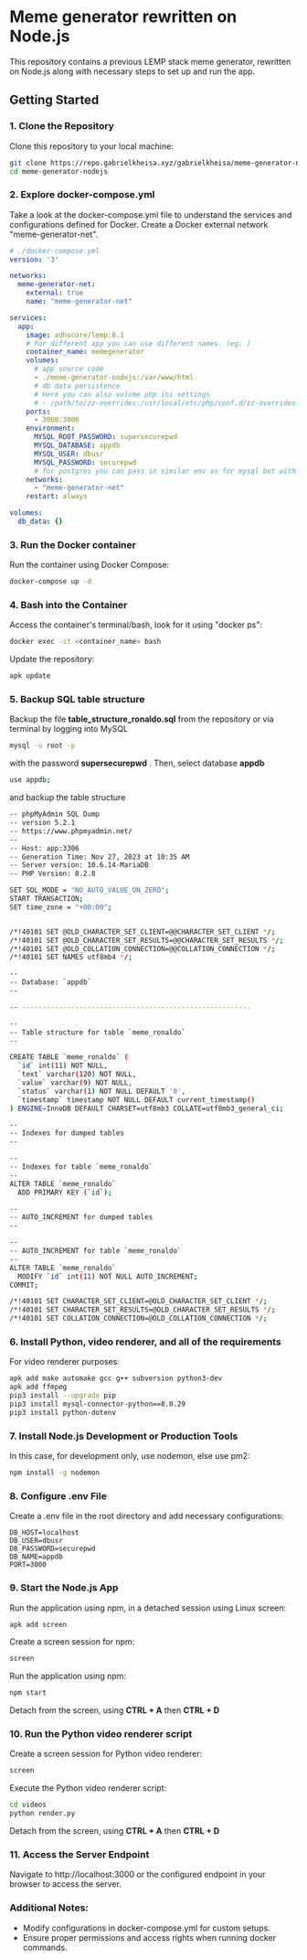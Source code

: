 # Meme generator rewritten on Node.js

This repository contains a previous LEMP stack meme generator, rewritten on Node.js along with necessary steps to set up and run the app.

## Getting Started

### 1. Clone the Repository
Clone this repository to your local machine:

```bash
git clone https://repo.gabrielkheisa.xyz/gabrielkheisa/meme-generator-nodejs.git
cd meme-generator-nodejs
```

### 2. Explore docker-compose.yml
Take a look at the docker-compose.yml file to understand the services and configurations defined for Docker. Create a Docker external network "meme-generator-net".

```yml
# ./docker-compose.yml
version: '3'

networks:
  meme-generator-net:
    external: true
    name: "meme-generator-net"

services:
  app:
    image: adhocore/lemp:8.1
    # For different app you can use different names. (eg: )
    container_name: memegenerator
    volumes:
      # app source code
      - ./meme-generator-nodejs:/var/www/html
      # db data persistence
      # Here you can also volume php ini settings
      # - /path/to/zz-overrides:/usr/local/etc/php/conf.d/zz-overrides.ini
    ports:
      - 3000:3000
    environment:
      MYSQL_ROOT_PASSWORD: supersecurepwd
      MYSQL_DATABASE: appdb
      MYSQL_USER: dbusr
      MYSQL_PASSWORD: securepwd
      # for postgres you can pass in similar env as for mysql but with PGSQL_ prefix
    networks:
      - "meme-generator-net"
    restart: always

volumes:
  db_data: {}
```
### 3. Run the Docker container
Run the container using Docker Compose:
```bash
docker-compose up -d
```
### 4. Bash into the Container
Access the container's terminal/bash, look for it using "docker ps":
```bash
docker exec -it <container_name> bash
```
Update the repository:
```bash
apk update
```

### 5. Backup SQL table structure
Backup the file <b>table_structure_ronaldo.sql</b> from the repository or via terminal by logging into MySQL
```bash
mysql -u root -p
```
with the password <b>supersecurepwd</b> . Then, select database <b>appdb</b>
```bash
use appdb;
```
and backup the table structure
```bash
-- phpMyAdmin SQL Dump
-- version 5.2.1
-- https://www.phpmyadmin.net/
--
-- Host: app:3306
-- Generation Time: Nov 27, 2023 at 10:35 AM
-- Server version: 10.6.14-MariaDB
-- PHP Version: 8.2.8

SET SQL_MODE = "NO_AUTO_VALUE_ON_ZERO";
START TRANSACTION;
SET time_zone = "+00:00";


/*!40101 SET @OLD_CHARACTER_SET_CLIENT=@@CHARACTER_SET_CLIENT */;
/*!40101 SET @OLD_CHARACTER_SET_RESULTS=@@CHARACTER_SET_RESULTS */;
/*!40101 SET @OLD_COLLATION_CONNECTION=@@COLLATION_CONNECTION */;
/*!40101 SET NAMES utf8mb4 */;

--
-- Database: `appdb`
--

-- --------------------------------------------------------

--
-- Table structure for table `meme_ronaldo`
--

CREATE TABLE `meme_ronaldo` (
  `id` int(11) NOT NULL,
  `text` varchar(120) NOT NULL,
  `value` varchar(9) NOT NULL,
  `status` varchar(1) NOT NULL DEFAULT '0',
  `timestamp` timestamp NOT NULL DEFAULT current_timestamp()
) ENGINE=InnoDB DEFAULT CHARSET=utf8mb3 COLLATE=utf8mb3_general_ci;

--
-- Indexes for dumped tables
--

--
-- Indexes for table `meme_ronaldo`
--
ALTER TABLE `meme_ronaldo`
  ADD PRIMARY KEY (`id`);

--
-- AUTO_INCREMENT for dumped tables
--

--
-- AUTO_INCREMENT for table `meme_ronaldo`
--
ALTER TABLE `meme_ronaldo`
  MODIFY `id` int(11) NOT NULL AUTO_INCREMENT;
COMMIT;

/*!40101 SET CHARACTER_SET_CLIENT=@OLD_CHARACTER_SET_CLIENT */;
/*!40101 SET CHARACTER_SET_RESULTS=@OLD_CHARACTER_SET_RESULTS */;
/*!40101 SET COLLATION_CONNECTION=@OLD_COLLATION_CONNECTION */;
```
### 6. Install Python, video renderer, and all of the requirements
For video renderer purposes:
```bash
apk add make automake gcc g++ subversion python3-dev
apk add ffmpeg
pip3 install --upgrade pip
pip3 install mysql-connector-python==8.0.29
pip3 install python-dotenv
```
### 7.  Install Node.js Development or Production Tools
In this case, for development only, use nodemon, else use pm2:
```bash
npm install -g nodemon
```
### 8.  Configure .env File
Create a .env file in the root directory and add necessary configurations:
```
DB_HOST=localhost
DB_USER=dbusr
DB_PASSWORD=securepwd
DB_NAME=appdb
PORT=3000
```
### 9.  Start the Node.js App
Run the application using npm, in a detached session using Linux screen:
```bash
apk add screen
```
Create a screen session for npm:
```bash
screen
```
Run the application using npm:
```bash
npm start
```
Detach from the screen, using <b>CTRL + A</b> then <b>CTRL + D</b>
### 10.  Run the Python video renderer script
Create a screen session for Python video renderer:
```bash
screen
```
Execute the Python video renderer script:
```bash
cd videos
python render.py
```
Detach from the screen, using <b>CTRL + A</b> then <b>CTRL + D</b>
###  11. Access the Server Endpoint
Navigate to http://localhost:3000 or the configured endpoint in your browser to access the server.

### Additional Notes:
- Modify configurations in docker-compose.yml for custom setups.
- Ensure proper permissions and access rights when running docker commands.